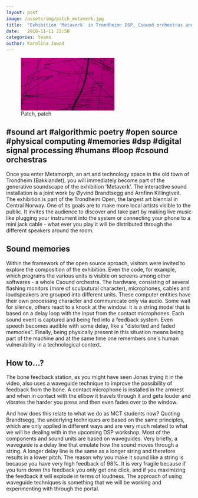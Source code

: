 ```yaml
---
layout: post
image: /assets/img/patch_metaverk.jpg
title:  "Exhibition 'Metaverk' in Trondheim: DSP, Csound orchestras and bone feedback"
date:   2018-11-11 23:50
categories: teams
author: Karolina Jawad 
---
```


<figure>
<img src="/assets/img/patch_metaverk.jpg" alt="patch_patch" width="60%" align="middle"/>
<figcaption>Patch, patch</figcaption>
</figure>


## #sound art #algorithmic poetry #open source #physical computing #memories #dsp #digital signal processing #humans #loop #csound orchestras

Once you enter Metamorph, an art and technology space in the old town of Trondheim (Bakklandet), you will immediately become part of the generative soundscape of the exhibition 'Metaverk'.
The interactive sound installation is a joint work by Øyvind Brandtsegg and Arnfinn Killingtveit. The exhibition is part of the Trondheim Open, the largest art biennial in Central Norway. One of its goals are to make more local artists visible to the public. It invites the audience to discover and take part by making live music like plugging your instrument into the system or connecting your phone to a mini jack cable - what ever you play it will be distributed through the different speakers around the room.  

## Sound memories

Within the framework of the open source aproach, visitors were invited to explore the composition of the exhibition. Even the code, for example, which programs the various units is visible on screens among other softwares - a whole Csound orchestra. The hardware, consisting of several flashing monitors (more of sculputural character), microphones, cables and loudspeakers are grouped into different units. These computer entities have their own processing character and communicate only via audio. Some wait for silence, others react to a knock at the window: it is a string model that is based on a delay loop with the input from the contact microphones. Each sound event is captured and being fed into a feedback system. Even speech becomes audible with some delay, like a "distorted and faded memories". Finally, being physically present in this situation means being part of the machine and at the same time one remembers one's human vulnerability in a technological context.

## How to...?

The bone feedback station, as you might have seen Jonas trying it in the video, also uses a waveguide technique to improve the possibility of feedback from the bone. A contact microphone is installed in the armrest and when in contact with the ellbow it travels through it and gets louder and vibrates the harder you press and then even fades over to the window.

And how does this relate to what we do as MCT students now? Quoting Brandtsegg, the underlying techniques are based on the same principles, which are only applied in different ways and are very much related to what we will be dealing with in the upcoming DSP workshop. Most of the components and sound units are based on waveguides. Very briefly, a waveguide is a delay line that emulate how the sound moves through a string. A longer delay line is the same as a longer string and therefore results in a lower pitch. The reason why you make it sound like a string is because you have very high feedback of 98%. It is very fragile because if you turn down the feedback you only get one click, and if you maximizing the feedback it will explode in terms of loudness. The approach of using waveguide techniques is something that we will be working and experimenting with through the portal.






